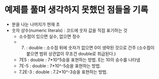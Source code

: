 # 예제를 풀며 생각하지 못했던 점들을 기록

- 분을 나눈 나머지가 현재 초
- 숫자 상수(numeric literals) : 코드에 숫자 값을 직접 표기하는 것
  - 소수점이 있으면 실수, 없으면 정수
  - 7. : double : 소수점 뒤에 숫자가 없으면 0이 생략된 것으로 간주 (소수점이 붙으면 범위 상관없이 무조건 double로 취급된다.)
  - 7E5 : double : 7\*10^5승을 표현하는 방법. E는 10의 승수를 나타냄
  - 7E-5 : double : 7\*10^-5승을 표현하는 방법.
  - 7.2E-3 : double : 7.2\*10^-3승을 표현하는 방법.
